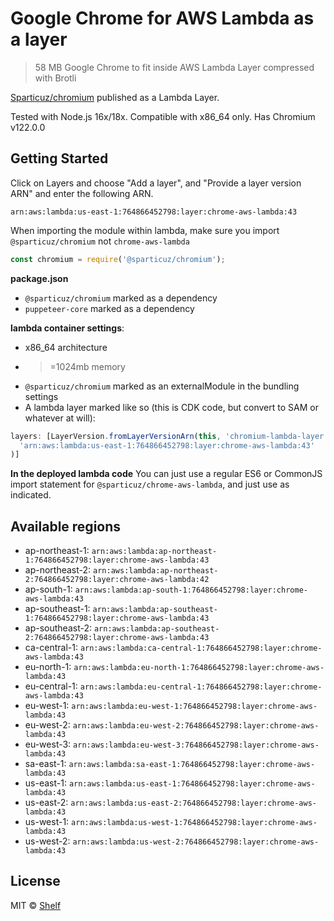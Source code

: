 # Google Chrome for AWS Lambda as a layer

> 58 MB Google Chrome to fit inside AWS Lambda Layer compressed with Brotli

[Sparticuz/chromium](https://github.com/Sparticuz/chromium) published as a Lambda Layer.

Tested with Node.js 16x/18x. Compatible with x86_64 only. Has Chromium v122.0.0

## Getting Started

Click on Layers and choose "Add a layer", and "Provide a layer version
ARN" and enter the following ARN.

```
arn:aws:lambda:us-east-1:764866452798:layer:chrome-aws-lambda:43
```

When importing the module within lambda, make sure you import `@sparticuz/chromium` not `chrome-aws-lambda`

```js
const chromium = require('@sparticuz/chromium');
```

**package.json**

- `@sparticuz/chromium` marked as a dependency
- `puppeteer-core` marked as a dependency

**lambda container settings**:

- x86_64 architecture
- > =1024mb memory
- `@sparticuz/chromium` marked as an externalModule in the bundling settings
- A lambda layer marked like so (this is CDK code, but convert to SAM or whatever at will):

```ts
layers: [LayerVersion.fromLayerVersionArn(this, 'chromium-lambda-layer',
  'arn:aws:lambda:us-east-1:764866452798:layer:chrome-aws-lambda:43'
)]
```

**In the deployed lambda code**
You can just use a regular ES6 or CommonJS import statement for `@sparticuz/chrome-aws-lambda`, and just use as
indicated.

## Available regions

* ap-northeast-1: `arn:aws:lambda:ap-northeast-1:764866452798:layer:chrome-aws-lambda:43`
* ap-northeast-2: `arn:aws:lambda:ap-northeast-2:764866452798:layer:chrome-aws-lambda:42`
* ap-south-1: `arn:aws:lambda:ap-south-1:764866452798:layer:chrome-aws-lambda:43`
* ap-southeast-1: `arn:aws:lambda:ap-southeast-1:764866452798:layer:chrome-aws-lambda:43`
* ap-southeast-2: `arn:aws:lambda:ap-southeast-2:764866452798:layer:chrome-aws-lambda:43`
* ca-central-1: `arn:aws:lambda:ca-central-1:764866452798:layer:chrome-aws-lambda:43`
* eu-north-1: `arn:aws:lambda:eu-north-1:764866452798:layer:chrome-aws-lambda:43`
* eu-central-1: `arn:aws:lambda:eu-central-1:764866452798:layer:chrome-aws-lambda:43`
* eu-west-1: `arn:aws:lambda:eu-west-1:764866452798:layer:chrome-aws-lambda:43`
* eu-west-2: `arn:aws:lambda:eu-west-2:764866452798:layer:chrome-aws-lambda:43`
* eu-west-3: `arn:aws:lambda:eu-west-3:764866452798:layer:chrome-aws-lambda:43`
* sa-east-1: `arn:aws:lambda:sa-east-1:764866452798:layer:chrome-aws-lambda:43`
* us-east-1: `arn:aws:lambda:us-east-1:764866452798:layer:chrome-aws-lambda:43`
* us-east-2: `arn:aws:lambda:us-east-2:764866452798:layer:chrome-aws-lambda:43`
* us-west-1: `arn:aws:lambda:us-west-1:764866452798:layer:chrome-aws-lambda:43`
* us-west-2: `arn:aws:lambda:us-west-2:764866452798:layer:chrome-aws-lambda:43`

## License

MIT © [Shelf](https://shelf.io)
